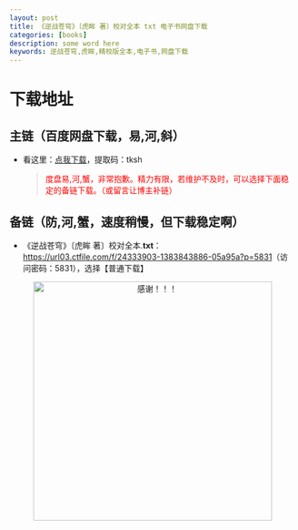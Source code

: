 ```yaml
---
layout: post
title: 《逆战苍穹》〔虎眸 著〕校对全本 txt 电子书网盘下载
categories: [books]
description: some word here
keywords: 逆战苍穹,虎眸,精校版全本,电子书,网盘下载
---
```


# 下载地址

## 主链（百度网盘下载，易,河,斜）

- 看这里：[点我下载](https://pan.baidu.com/s/1iMXUbSbtZQZjDcqDmnWUyw?pwd=tksh)，提取码：tksh

  > <p style="color:red" >度盘易,河,蟹，非常抱歉。精力有限，若维护不及时，可以选择下面稳定的备链下载。（或留言让博主补链）</p>

## 备链（防,河,蟹，速度稍慢，但下载稳定啊）

- 《逆战苍穹》〔虎眸 著〕校对全本.**txt**：<https://url03.ctfile.com/f/24333903-1383843886-05a95a?p=5831>（访问密码：5831），选择【普通下载】

<div align="center"><img src="https://pic.imgdb.cn/item/6707df6bd29ded1a8ce37031.gif" alt="感谢！！！" width="420px" height="auto"/></div>
